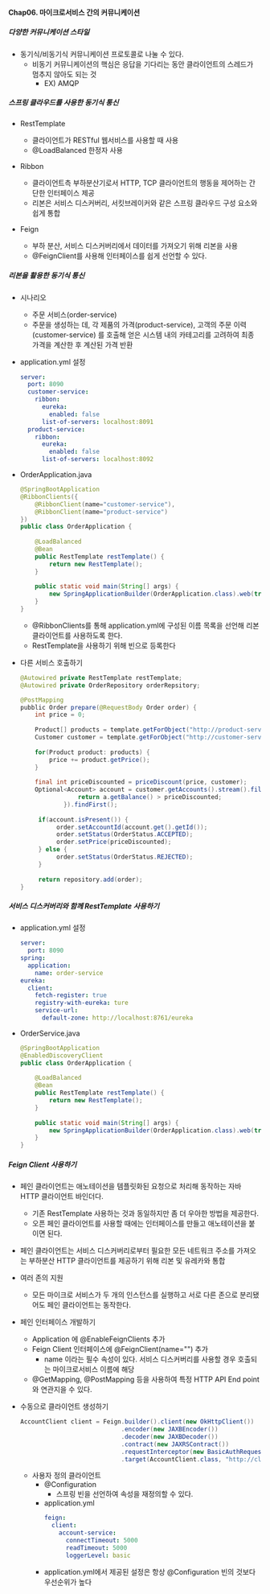 #### Chap06. 마이크로서비스 간의 커뮤니케이션

##### 다양한 커뮤니케이션 스타일

- 동기식/비동기식 커뮤니케이션 프로토콜로 나눌 수 있다.
  - 비동기 커뮤니케이션의 핵심은 응답을 기다리는 동안 클라이언트의 스레드가 멈추지 않아도 되는 것
    - EX) AMQP

##### 스프링 클라우드를 사용한 동기식 통신

- RestTemplate
  - 클라이언트가 RESTful 웹서비스를 사용할 때 사용
  - @LoadBalanced 한정자 사용

- Ribbon
  - 클라이언트측 부하분산기로서 HTTP, TCP 클라이언트의 행동을 제어하는 간단한 인터페이스 제공
  - 리본은 서비스 디스커버리, 서킷브레이커와 같은 스프링 클라우드 구성 요소와 쉽게 통합

- Feign
  - 부하 분산, 서비스 디스커버리에서 데이터를 가져오기 위해 리본을 사용
  - @FeignClient를 사용해 인터페이스를 쉽게 선언할 수 있다.

##### 리본을 활용한 동기식 통신

- 시나리오
  - 주문 서비스(order-service)
  - 주문을 생성하는 데, 각 제품의 가격(product-service), 고객의 주문 이력(customer-service) 를 호출해 얻은 시스템 내의 카테고리를 고려하여 최종 가격을 계산한 후 계산된 가격 반환

- application.yml 설정
  ```yml
  server:
    port: 8090
    customer-service:
      ribbon:
        eureka:
          enabled: false
        list-of-servers: localhost:8091
    product-service:
      ribbon:
        eureka:
          enabled: false
        list-of-servers: localhost:8092
  ```
  
- OrderApplication.java
  ```java
  @SpringBootApplication
  @RibbonClients({
      @RibbonClient(name="customer-service"),
      @RibbonClient(name="product-service")
  })
  public class OrderApplication {
      
      @LoadBalanced
      @Bean
      public RestTemplate restTemplate() {
          return new RestTemplate();
      }
      
      public static void main(String[] args) {
          new SpringApplicationBuilder(OrderApplication.class).web(true).run(args);
      }
  }
  ```
  - @RibbonClients를 통해 application.yml에 구성된 이름 목록을 선언해 리본 클라이언트를 사용하도록 한다.
  - RestTemplate을 사용하기 위해 빈으로 등록한다

- 다른 서비스 호출하기
  ```java
  @Autowired private RestTemplate restTemplate;
  @Autowired private OrderRepository orderRepsitory;
  
  @PostMapping
  pubblic Order prepare(@RequestBody Order order) {
      int price = 0;
      
      Product[] products = template.getForObject("http://product-service/products", order.getProductIds(), Product.class);
      Customer customer = template.getForObject("http://customer-service/customer/{id}", Customer.class, order.getCustomerId());
      
      for(Product product: products) {
          price += product.getPrice();
      }
      
      final int priceDiscounted = priceDiscount(price, customer);
      Optional<Account> account = customer.getAccounts().stream().filter({ a -> 
                  return a.getBalance() > priceDiscounted;
              }).findFirst();
              
       if(account.isPresent()) {
            order.setAccountId(account.get().getId());
            order.setStatus(OrderStatus.ACCEPTED);
            order.setPrice(priceDiscounted);
       } else {
            order.setStatus(OrderStatus.REJECTED);
       }
       
       return repository.add(order);
  }
  ```
  
##### 서비스 디스커버리와 함께 RestTemplate 사용하기

- application.yml 설정
  ```yml
  server:
    port: 8090
  spring:
    application:
      name: order-service
  eureka:
    client:
      fetch-register: true
      registry-with-eureka: ture
      service-url:
        default-zone: http://localhost:8761/eureka
  ```

- OrderService.java
  ```java
  @SpringBootApplication
  @EnabledDiscoveryClient
  public class OrderApplication {
      
      @LoadBalanced
      @Bean
      public RestTemplate restTemplate() {
          return new RestTemplate();
      }
      
      public static void main(String[] args) {
          new SpringApplicationBuilder(OrderApplication.class).web(true).run(args);
      }
  }
  ```

##### Feign Client 사용하기

- 페인 클라이언트는 애노테이션을 템플릿화된 요청으로 처리해 동작하는 자바 HTTP 클라이언트 바인더다.
  - 기존 RestTemplate 사용하는 것과 동일하지만 좀 더 우아한 방법을 제공한다.
  - 오픈 페인 클라이언트를 사용할 때에는 인터페이스를 만들고 애노테이션을 붙이면 된다.
- 페인 클라이언트는 서비스 디스커버리로부터 필요한 모든 네트워크 주소를 가져오는 부하분산 HTTP 클라이언트를 제공하기 위해 리본 및 유레카와 통합

- 여러 존의 지원
  - 모든 마이크로 서비스가 두 개의 인스턴스를 실행하고 서로 다른 존으로 분리됐어도 페인 클라이언트는 동작한다.

- 페인 인터페이스 개발하기
  - Application 에 @EnableFeignClients 추가
  - Feign Client 인터페이스에 @FeignClient(name="") 추가
    - name 이라는 필수 속성이 있다. 서비스 디스커버리를 사용할 경우 호출되는 마이크로서비스 이름에 해당
  - @GetMapping, @PostMapping 등을 사용하여 특정 HTTP API End point와 연관지을 수 있다.

- 수동으로 클라이언트 생성하기
  ```java
  AccountClient client = Feign.builder().client(new OkHttpClient())
                              .encoder(new JAXBEncoder())
                              .decoder(new JAXBDecoder())
                              .contract(new JAXRSContract())
                              .requestInterceptor(new BasicAuthRequestInterceptor("user", "password"))
                              .target(AccountClient.class, "http://client-service");
  ```
  
  - 사용자 정의 클라이언트
    - @Configuration
      - 스프링 빈을 선언하여 속성을 재정의할 수 있다.
    - application.yml
      ```yml
      feign:
        client:
          account-service:
            connectTimeout: 5000
            readTimeout: 5000
            loggerLevel: basic
      ```
    - application.yml에서 제공된 설정은 항상 @Configuration 빈의 것보다 우선순위가 높다
  ```
